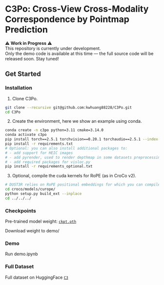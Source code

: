 
# C3Po: Cross-View Cross-Modality Correspondence by Pointmap Prediction

⚠️ **Work in Progress** ⚠️  
This repository is currently under development.  
Only the demo code is available at this time — the full source code will be released soon. Stay tuned!

## Get Started

### Installation

1. Clone C3Po.
```bash
git clone --recursive git@github.com:kwhuang88228/C3Po.git
cd C3Po
```

2. Create the environment, here we show an example using conda.
```bash
conda create -n c3po python=3.11 cmake=3.14.0
conda activate c3po 
pip install torch==2.5.1 torchvision==0.20.1 torchaudio==2.5.1 --index-url https://download.pytorch.org/whl/cu121  # use the correct version for you
pip install -r requirements.txt
# Optional: you can also install additional packages to:
# - add support for HEIC images
# - add pyrender, used to render depthmap in some datasets preprocessing
# - add required packages for visloc.py
pip install -r requirements_optional.txt
```

3. Optional, compile the cuda kernels for RoPE (as in CroCo v2).
```bash
# DUST3R relies on RoPE positional embeddings for which you can compile some cuda kernels for faster runtime.
cd croco/models/curope/
python setup.py build_ext --inplace
cd ../../../
```

### Checkpoints

Pre-trained model weight:
[`ckpt.pth`](https://drive.google.com/drive/folders/1OoJrtdfjYZhzvlmF9eKpptyWPbXvjofh?usp=sharing)

Download weight to demo/

### Demo

Run demo.ipynb


### Full Dataset

Full dataset on HuggingFace [`C3`](https://huggingface.co/datasets/kwhuang/C3)

